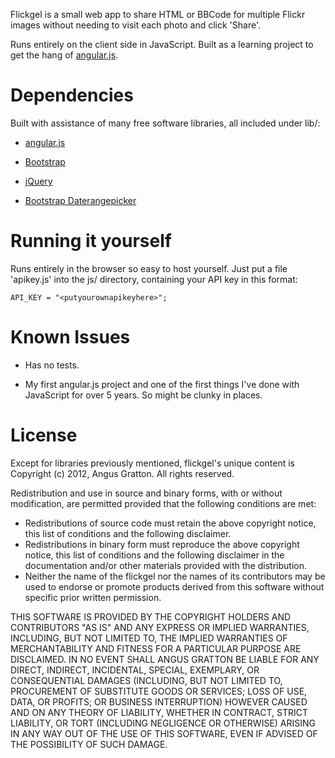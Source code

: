 Flickgel is a small web app to share HTML or BBCode for multiple
Flickr images without needing to visit each photo and click 'Share'.

Runs entirely on the client side in JavaScript. Built as a learning
project to get the hang of [angular.js](http://angularjs.org).

# Dependencies

Built with assistance of many free software libraries, all included under lib/:

* [angular.js](http://angularjs.org)

* [Bootstrap](https://twitter.github.com/bootstrap/)

* [jQuery](http://jquery.com)

* [Bootstrap Daterangepicker](https://github.com/dangrossman/bootstrap-daterangepicker)

# Running it yourself

Runs entirely in the browser so easy to host yourself. Just put a file 'apikey.js' into the js/ directory, containing your API key in this format:

    API_KEY = "<putyourownapikeyhere>";

# Known Issues

* Has no tests.

* My first angular.js project and one of the first things I've done with
  JavaScript for over 5 years. So might be clunky in places.

# License

Except for libraries previously mentioned, flickgel's unique content
is Copyright (c) 2012, Angus Gratton.  All rights reserved.

Redistribution and use in source and binary forms, with or without
modification, are permitted provided that the following conditions are met:
* Redistributions of source code must retain the above copyright
    notice, this list of conditions and the following disclaimer.
* Redistributions in binary form must reproduce the above copyright
    notice, this list of conditions and the following disclaimer in the
    documentation and/or other materials provided with the distribution.
* Neither the name of the flickgel nor the
    names of its contributors may be used to endorse or promote products
    derived from this software without specific prior written permission.

THIS SOFTWARE IS PROVIDED BY THE COPYRIGHT HOLDERS AND CONTRIBUTORS "AS IS" AND
ANY EXPRESS OR IMPLIED WARRANTIES, INCLUDING, BUT NOT LIMITED TO, THE IMPLIED
WARRANTIES OF MERCHANTABILITY AND FITNESS FOR A PARTICULAR PURPOSE ARE
DISCLAIMED. IN NO EVENT SHALL ANGUS GRATTON BE LIABLE FOR ANY
DIRECT, INDIRECT, INCIDENTAL, SPECIAL, EXEMPLARY, OR CONSEQUENTIAL DAMAGES
(INCLUDING, BUT NOT LIMITED TO, PROCUREMENT OF SUBSTITUTE GOODS OR SERVICES;
LOSS OF USE, DATA, OR PROFITS; OR BUSINESS INTERRUPTION) HOWEVER CAUSED AND
ON ANY THEORY OF LIABILITY, WHETHER IN CONTRACT, STRICT LIABILITY, OR TORT
(INCLUDING NEGLIGENCE OR OTHERWISE) ARISING IN ANY WAY OUT OF THE USE OF THIS
SOFTWARE, EVEN IF ADVISED OF THE POSSIBILITY OF SUCH DAMAGE.


